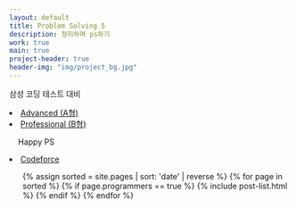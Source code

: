 ```yaml
---
layout: default
title: Problem Solving 5
description: 정리하며 ps하기
work: true
main: true
project-header: true
header-img: "img/project_bg.jpg"
---
```


삼성 코딩 테스트 대비
<li>
 <a onclick = "this.nextSibling.style.display=(this.nextSibling.style.display=='none')?'block':'none';" href = "javascript:void(0)">
    Advanced (A형)
 </a><div style = "DISPLAY : none">
   <ul>
    <li><a href = "https://beenpow.github.io/ps/JONGMAN/">&nbsp;알고리즘 문제 해결 전략 (구종만 지음)</a></li>
    <li><a href = "">&nbsp;코딩 테스트 대비 실수 모음집</a></li>
   </ul>
 </div>
</li>
<li>
 <a onclick = "this.nextSibling.style.display=(this.nextSibling.style.display=='none')?'block':'none';" href = "javascript:void(0)">
    Professional (B형)
 </a><div style = "DISPLAY : none">
   <ul>
    <li><a href = "https://beenpow.github.io/ps/PRO/">&nbsp;기본적인 자료 구조</a></li>
    <li><a href = "https://beenpow.github.io/ps/USACO/">&nbsp;Usaco Silver 풀이</a></li>
    <li><a href = "">&nbsp;실력증대 실수 모음</a></li>
    <li><a href = "">&nbsp;Lesson's learned</a></li>
   </ul>
 </div>
</li>

&nbsp;
&nbsp;
Happy PS
<li>
 <a onclick = "this.nextSibling.style.display=(this.nextSibling.style.display=='none')?'block':'none';" href = "javascript:void(0)">
    Codeforce
 </a><div style = "DISPLAY : none">
   <ul>
    <li><a href = "https://beenpow.github.io/ps/COFO/coforound/">&nbsp;Codeforce round</a></li>
    <li><a href = "https://beenpow.github.io/ps/COFO/cofoeach/">&nbsp;Codeforce 1000-1400</a></li>
   </ul>
 </div>
</li>


<ul class="catalogue">
{% assign sorted = site.pages | sort: 'date' | reverse %}
{% for page in sorted %}
{% if page.programmers == true %}
{% include post-list.html %}
{% endif %}
{% endfor %}
</ul>
